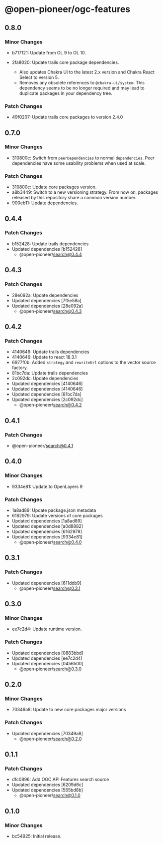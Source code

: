 # @open-pioneer/ogc-features

## 0.8.0

### Minor Changes

- b717121: Update from OL 9 to OL 10.
- 2fa8020: Update trails core package dependencies.

    - Also updates Chakra UI to the latest 2.x version and Chakra React Select to version 5.
    - Removes any obsolete references to `@chakra-ui/system`.
      This dependency seems to be no longer required and may lead to duplicate packages in your dependency tree.

### Patch Changes

- 49f0207: Update trails core packages to version 2.4.0

## 0.7.0

### Minor Changes

- 310800c: Switch from `peerDependencies` to normal `dependencies`. Peer dependencies have some usability problems when used at scale.

### Patch Changes

- 310800c: Update core packages version.
- a8b3449: Switch to a new versioning strategy.
  From now on, packages released by this repository share a common version number.
- 900eb11: Update dependencies.

## 0.4.4

### Patch Changes

- b152428: Update trails dependencies
- Updated dependencies [b152428]
    - @open-pioneer/search@0.4.4

## 0.4.3

### Patch Changes

- 28e092a: Update dependencies
- Updated dependencies [7f5e58a]
- Updated dependencies [28e092a]
    - @open-pioneer/search@0.4.3

## 0.4.2

### Patch Changes

- 4140646: Update trails dependencies
- 4140646: Update to react 18.3.1
- 6977f0b: Added `strategy` and `rewriteUrl` options to the vector source factory.
- 81bc7da: Update trails dependencies
- 2c092dc: Update dependencies
- Updated dependencies [4140646]
- Updated dependencies [4140646]
- Updated dependencies [81bc7da]
- Updated dependencies [2c092dc]
    - @open-pioneer/search@0.4.2

## 0.4.1

### Patch Changes

- @open-pioneer/search@0.4.1

## 0.4.0

### Minor Changes

- 9334e81: Update to OpenLayers 9

### Patch Changes

- 1a8ad89: Update package.json metadata
- 6162979: Update versions of core packages
- Updated dependencies [1a8ad89]
- Updated dependencies [a0d8882]
- Updated dependencies [6162979]
- Updated dependencies [9334e81]
    - @open-pioneer/search@0.4.0

## 0.3.1

### Patch Changes

- Updated dependencies [611ddb9]
    - @open-pioneer/search@0.3.1

## 0.3.0

### Minor Changes

- ee7c2d4: Update runtime version.

### Patch Changes

- Updated dependencies [0883bbd]
- Updated dependencies [ee7c2d4]
- Updated dependencies [0456500]
    - @open-pioneer/search@0.3.0

## 0.2.0

### Minor Changes

- 70349a8: Update to new core packages major versions

### Patch Changes

- Updated dependencies [70349a8]
    - @open-pioneer/search@0.2.0

## 0.1.1

### Patch Changes

- dfc0896: Add OGC API Features search source
- Updated dependencies [6209d6c]
- Updated dependencies [565bd8b]
    - @open-pioneer/search@0.1.0

## 0.1.0

### Minor Changes

- bc54925: Initial release.
